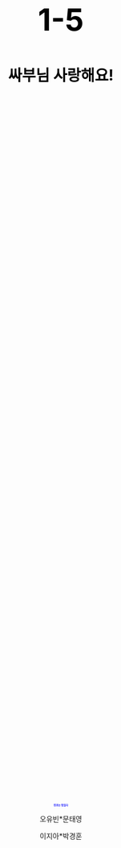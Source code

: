 <html>
  <head>
    <title>1-5</title>
    <meta charset="utf-8">
    <style>
      h1{
        color:black;
      }
      .qt{
       color:black;
      }
      a{
        text-decoration:none;
        color: sky blue;
      }
      body{
        text-align:center;
      }
      h2{
        font-size:60px;
      }
      h3{
        font-size:30px;
      }
      h4{
        font-size:5px;
        color:blue;
      }
      .1-5{
      font-size:25px;
      color:red;
      }
    </style>
  </head>
  <body>
   <p><center><h2 class=qt>1-5<a href="https://ko.dict.naver.com/#/entry/koko/909fa2a4a8e24279a3e328829e7b5864" target="_blank"></a></h2></center></p>
  <p><center><h3 class=qt>싸부님 사랑해요!</h3></center></p>
    <p>&nbsp;</p>
    <p>&nbsp;</p>
    <p>&nbsp;</p>
    <p>&nbsp;</p>
    <p>&nbsp;</p>
    <p>&nbsp;</p>
    <p>&nbsp;</p>
    <p>&nbsp;</p>
    <p>&nbsp;</p>
    <p>&nbsp;</p>
    <p>&nbsp;</p>
    <p>&nbsp;</p>  
    <p>&nbsp;</p>
    <p>&nbsp;</p>
    <p>&nbsp;</p>
    <p>&nbsp;</p>
    <p>&nbsp;</p>
    <p>&nbsp;</p>
    <p>&nbsp;</p>
    <p>&nbsp;</p>
    <p>&nbsp;</p>
    <p>&nbsp;</p>
    <p>&nbsp;</p>
    <p>&nbsp;</p>
    <p>&nbsp;</p>
    <p>&nbsp;</p>
    <p>&nbsp;</p>
    <p>&nbsp;</p>
    <p>&nbsp;</p>
    <p>&nbsp;</p>
    <p>&nbsp;</p>
    <p>&nbsp;</p>
    <p>&nbsp;</p>
    <p>&nbsp;</p>
    <p>&nbsp;</p>  
    <p>&nbsp;</p>
    <p>&nbsp;</p>
    <p>&nbsp;</p>
    <p>&nbsp;</p>
    <p>&nbsp;</p>
    <p>&nbsp;</p>
    <p>&nbsp;</p>
    <p>&nbsp;</p>
    <p>&nbsp;</p>
    <p>&nbsp;</p>
    <p><center><h4>민초는 맛있다</h4></center></p>
    <p><center>오유빈*문태영</center></p>
  <p><center>이지아*박경훈</center></p>
  </body>
</html>
